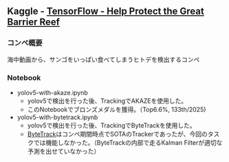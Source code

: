 ## Kaggle - [TensorFlow - Help Protect the Great Barrier Reef](https://www.kaggle.com/competitions/tensorflow-great-barrier-reef)
### コンペ概要
海中動画から、サンゴをいっぱい食べてしまうヒトデを検出するコンペ

### Notebook
- yolov5-with-akaze.ipynb  
  - yolov5で検出を行った後、TrackingでAKAZEを使用した。
  - このNotebookでブロンズメダルを獲得。（Top6.6%, 133th/2025)
- yolov5-with-bytetrack.ipynb  
  - yolov5で検出を行った後、TrackingでByteTrackを使用した。  
  - [ByteTrack](https://github.com/ifzhang/ByteTrack)はコンペ期間時点でSOTAのTrackerであったが、今回のタスクでは機能しなかった。（ByteTrackの内部で走るKalman Filterが適切な予測を出せていなかった）
